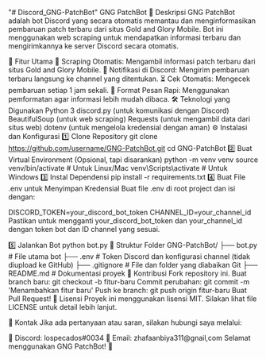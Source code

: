 "# Discord_GNG-PatchBot" 
GNG PatchBot
📌 Deskripsi
GNG PatchBot adalah bot Discord yang secara otomatis memantau dan menginformasikan pembaruan patch terbaru dari situs Gold and Glory Mobile. Bot ini menggunakan web scraping untuk mendapatkan informasi terbaru dan mengirimkannya ke server Discord secara otomatis.

🚀 Fitur Utama
🔎 Scraping Otomatis: Mengambil informasi patch terbaru dari situs Gold and Glory Mobile.
📢 Notifikasi di Discord: Mengirim pembaruan terbaru langsung ke channel yang ditentukan.
⏳ Cek Otomatis: Mengecek pembaruan setiap 1 jam sekali.
📄 Format Pesan Rapi: Menggunakan pemformatan agar informasi lebih mudah dibaca.
🛠️ Teknologi yang Digunakan
Python 3
discord.py (untuk komunikasi dengan Discord)
BeautifulSoup (untuk web scraping)
Requests (untuk mengambil data dari situs web)
dotenv (untuk mengelola kredensial dengan aman)
⚙️ Instalasi dan Konfigurasi
1️⃣ Clone Repository
git clone https://github.com/username/GNG-PatchBot.git
cd GNG-PatchBot
2️⃣ Buat Virtual Environment (Opsional, tapi disarankan)
python -m venv venv
source venv/bin/activate  # Untuk Linux/Mac
venv\Scripts\activate  # Untuk Windows
3️⃣ Instal Dependensi
pip install -r requirements.txt
4️⃣ Buat File .env untuk Menyimpan Kredensial
Buat file .env di root project dan isi dengan:

DISCORD_TOKEN=your_discord_bot_token
CHANNEL_ID=your_channel_id
Pastikan untuk mengganti your_discord_bot_token dan your_channel_id dengan token bot dan ID channel yang sesuai.

5️⃣ Jalankan Bot
python bot.py
📝 Struktur Folder
GNG-PatchBot/
├── bot.py           # File utama bot
├── .env             # Token Discord dan konfigurasi channel (tidak diupload ke GitHub)
├── .gitignore       # File dan folder yang diabaikan Git
├── README.md        # Dokumentasi proyek
🤝 Kontribusi
Fork repository ini.
Buat branch baru: git checkout -b fitur-baru
Commit perubahan: git commit -m 'Menambahkan fitur baru'
Push ke branch: git push origin fitur-baru
Buat Pull Request!
📜 Lisensi
Proyek ini menggunakan lisensi MIT. Silakan lihat file LICENSE untuk detail lebih lanjut.

📧 Kontak
Jika ada pertanyaan atau saran, silakan hubungi saya melalui:

💬 Discord: lospecados#0034
📩 Email: zhafaanbiya311@gnail,com
Selamat menggunakan GNG PatchBot! 🎉